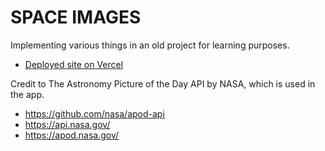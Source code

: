 # SPACE IMAGES

Implementing various things in an old project for learning purposes.

- [Deployed site on Vercel](https://space-images-app.vercel.app/)

Credit to The Astronomy Picture of the Day API by NASA, which is used in the app.

- https://github.com/nasa/apod-api
- https://api.nasa.gov/
- https://apod.nasa.gov/
